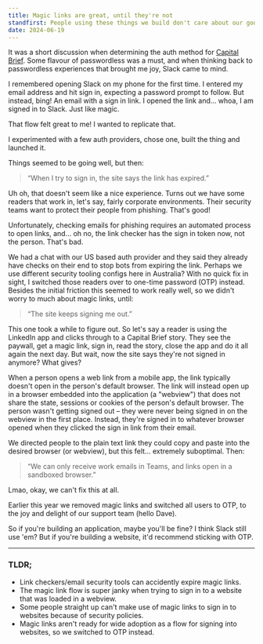 ```yaml
---
title: Magic links are great, until they're not
standfirst: People using these things we build don't care about our good intentions, or how well the thing works for others. They just want the thing to work for them.
date: 2024-06-19
---
```


It was a short discussion when determining the auth method for [Capital Brief](https://www.capitalbrief.com/). Some flavour of passwordless was a must, and when thinking back to passwordless experiences that brought me joy, Slack came to mind.

I remembered opening Slack on my phone for the first time. I entered my email address and hit sign in, expecting a password prompt to follow. But instead, bing! An email with a sign in link. I opened the link and... whoa, I am signed in to Slack. Just like magic.

That flow felt great to me! I wanted to replicate that.

I experimented with a few auth providers, chose one, built the thing and launched it.

Things seemed to be going well, but then:

> “When I try to sign in, the site says the link has expired.”

Uh oh, that doesn't seem like a nice experience. Turns out we have some readers that work in, let's say, fairly corporate environments. Their security teams want to protect their people from phishing. That's good!

Unfortunately, checking emails for phishing requires an automated process to open links, and... oh no, the link checker has the sign in token now, not the person. That's bad.

We had a chat with our US based auth provider and they said they already have checks on their end to stop bots from expiring the link. Perhaps we use different security tooling configs here in Australia? With no quick fix in sight, I switched those readers over to one-time password (OTP) instead. Besides the initial friction this seemed to work really well, so we didn't worry to much about magic links, until:

> “The site keeps signing me out.”

This one took a while to figure out. So let's say a reader is using the LinkedIn app and clicks through to a Capital Brief story. They see the paywall, get a magic link, sign in, read the story, close the app and do it all again the next day. But wait, now the site says they're not signed in anymore? What gives?

When a person opens a web link from a mobile app, the link typically doesn't open in the person's default browser. The link will instead open up in a browser embedded into the application (a "webview") that does not share the state, sessions or cookies of the person's default browser. The person wasn't getting signed out – they were never being signed in on the webview in the first place. Instead, they're signed in to whatever browser opened when they clicked the sign in link from their email.

We directed people to the plain text link they could copy and paste into the desired browser (or webview), but this felt... extremely suboptimal. Then:

> “We can only receive work emails in Teams, and links open in a sandboxed browser.”

Lmao, okay, we can't fix this at all.

Earlier this year we removed magic links and switched all users to OTP, to the joy and delight of our support team (hello Dave).

So if you're building an application, maybe you'll be fine? I think Slack still use 'em? But if you're building a website, it'd recommend sticking with OTP.

---

### TLDR;

- Link checkers/email security tools can accidently expire magic links.
- The magic link flow is super janky when trying to sign in to a website that was loaded in a webview.
- Some people straight up can't make use of magic links to sign in to websites because of security policies.
- Magic links aren't ready for wide adoption as a flow for signing into websites, so we switched to OTP instead.
